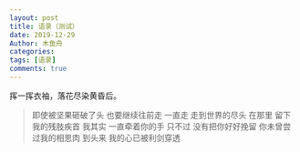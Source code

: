 ```yaml
---
layout: post
title: 语录（测试）
date: 2019-12-29
Author: 木鱼舟
categories: 
tags: [语录]
comments: true
---
```


挥一挥衣袖，落花尽染黄昏后。
> 即使被坚果砸破了头  也要继续往前走  一直走  走到世界的尽头  在那里 留下我的残肢疾首    我其实  一直牵着你的手  只不过  没有把你好好挽留  你未曾尝过我的相思肉  到头来  我的心已被利剑穿透